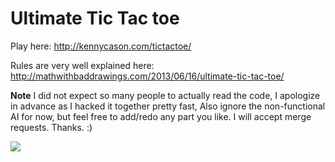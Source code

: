 Ultimate Tic Tac toe
=================

Play here: http://kennycason.com/tictactoe/

Rules are very well explained here: http://mathwithbaddrawings.com/2013/06/16/ultimate-tic-tac-toe/

**Note** I did not expect so many people to actually read the code, I apologize in advance as 
I hacked it together pretty fast, Also ignore the non-functional AI for now, but feel free to add/redo 
any part you like. I will accept merge requests. Thanks. :)

<img src="https://raw.github.com/kennycason/ultimate_tictactoe/master/screenshot.png"/>
